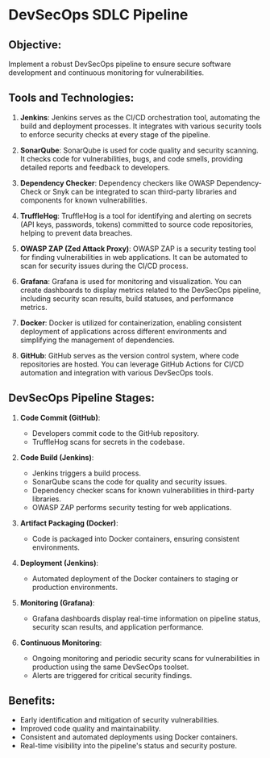 # DevSecOps SDLC Pipeline

## Objective:
Implement a robust DevSecOps pipeline to ensure secure software development and continuous monitoring for vulnerabilities.

## Tools and Technologies:

1. **Jenkins**: Jenkins serves as the CI/CD orchestration tool, automating the build and deployment processes. It integrates with various security tools to enforce security checks at every stage of the pipeline.

2. **SonarQube**: SonarQube is used for code quality and security scanning. It checks code for vulnerabilities, bugs, and code smells, providing detailed reports and feedback to developers.

3. **Dependency Checker**: Dependency checkers like OWASP Dependency-Check or Snyk can be integrated to scan third-party libraries and components for known vulnerabilities.

4. **TruffleHog**: TruffleHog is a tool for identifying and alerting on secrets (API keys, passwords, tokens) committed to source code repositories, helping to prevent data breaches.

5. **OWASP ZAP (Zed Attack Proxy)**: OWASP ZAP is a security testing tool for finding vulnerabilities in web applications. It can be automated to scan for security issues during the CI/CD process.

6. **Grafana**: Grafana is used for monitoring and visualization. You can create dashboards to display metrics related to the DevSecOps pipeline, including security scan results, build statuses, and performance metrics.

7. **Docker**: Docker is utilized for containerization, enabling consistent deployment of applications across different environments and simplifying the management of dependencies.

8. **GitHub**: GitHub serves as the version control system, where code repositories are hosted. You can leverage GitHub Actions for CI/CD automation and integration with various DevSecOps tools.

## DevSecOps Pipeline Stages:

1. **Code Commit (GitHub)**:
   - Developers commit code to the GitHub repository.
   - TruffleHog scans for secrets in the codebase.

2. **Code Build (Jenkins)**:
   - Jenkins triggers a build process.
   - SonarQube scans the code for quality and security issues.
   - Dependency checker scans for known vulnerabilities in third-party libraries.
   - OWASP ZAP performs security testing for web applications.

3. **Artifact Packaging (Docker)**:
   - Code is packaged into Docker containers, ensuring consistent environments.

4. **Deployment (Jenkins)**:
   - Automated deployment of the Docker containers to staging or production environments.

5. **Monitoring (Grafana)**:
   - Grafana dashboards display real-time information on pipeline status, security scan results, and application performance.

6. **Continuous Monitoring**:
   - Ongoing monitoring and periodic security scans for vulnerabilities in production using the same DevSecOps toolset.
   - Alerts are triggered for critical security findings.

## Benefits:
- Early identification and mitigation of security vulnerabilities.
- Improved code quality and maintainability.
- Consistent and automated deployments using Docker containers.
- Real-time visibility into the pipeline's status and security posture.


